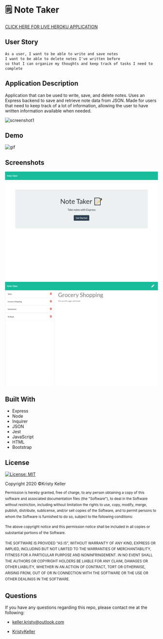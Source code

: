 # 🗒 Note Taker
[CLICK HERE FOR LIVE HEROKU APPLICATION](https://note-taker-express-app.herokuapp.com/)

## User Story
```
As a user, I want to be able to write and save notes
I want to be able to delete notes I've written before
so that I can organize my thoughts and keep track of tasks I need to complete
```
## Application Description
Application that can be used to write, save, and delete notes. Uses an Express backend to save and retrieve note data from JSON. Made for users that need to keep track of a lot of information, allowing the user to have written information available when needed.

 ![screenshot1](./Assets/Images/passed-tests.PNG) 
## Demo
![gif](.gif)

## Screenshots
![screenshot2](./Assets/Images/screenshot-2.png)
![screenshot3](./Assets/Images/screenshot-1.png)

## Built With
* Express
* Node
* Inquirer
* JSON
* Jest
* JavaScript
* HTML
* Bootstrap

## License
[![License: MIT](https://img.shields.io/badge/License-MIT-yellow.svg)](https://opensource.org/licenses/MIT)

Copyright 2020 ©Kristy Keller

<sup>Permission is hereby granted, free of charge, to any person obtaining a copy of this software and associated documentation files (the "Software"), to deal in the Software without restriction, including without limitation the rights to use, copy, modify, merge, publish, distribute, sublicense, and/or sell copies of the Software, and to permit persons to whom the Software is furnished to do so, subject to the following conditions:
  
<sup>The above copyright notice and this permission notice shall be included in all copies or substantial portions of the Software.
  
<sup>THE SOFTWARE IS PROVIDED "AS IS", WITHOUT WARRANTY OF ANY KIND, EXPRESS OR IMPLIED, INCLUDING BUT NOT LIMITED TO THE WARRANTIES OF MERCHANTABILITY, FITNESS FOR A PARTICULAR PURPOSE AND NONINFRINGEMENT. IN NO EVENT SHALL THE AUTHORS OR COPYRIGHT HOLDERS BE LIABLE FOR ANY CLAIM, DAMAGES OR OTHER LIABILITY, WHETHER IN AN ACTION OF CONTRACT, TORT OR OTHERWISE, ARISING FROM, OUT OF OR IN CONNECTION WITH THE SOFTWARE OR THE USE OR OTHER DEALINGS IN THE SOFTWARE.

## Questions

If you have any questions regarding this repo, please contact me at the following:

* <keller.kristy@outlook.com>

* [KristyKeller](https://github.com/KristyKeller)
